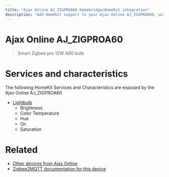 ```yaml
---
title: "Ajax Online AJ_ZIGPROA60 Homebridge/HomeKit integration"
description: "Add HomeKit support to your Ajax Online AJ_ZIGPROA60, using Homebridge, Zigbee2MQTT and homebridge-z2m."
---
```

<!---
This file has been GENERATED using src/docgen/docgen.ts
DO NOT EDIT THIS FILE MANUALLY!
-->
# Ajax Online AJ_ZIGPROA60
> Smart Zigbee pro 12W A60 bulb


# Services and characteristics
The following HomeKit Services and Characteristics are exposed by
the Ajax Online AJ_ZIGPROA60

* [Lightbulb](../../light.md)
  * Brightness
  * Color Temperature
  * Hue
  * On
  * Saturation


# Related
* [Other devices from Ajax Online](../index.md#ajax_online)
* [Zigbee2MQTT documentation for this device](https://www.zigbee2mqtt.io/devices/AJ_ZIGPROA60.html)